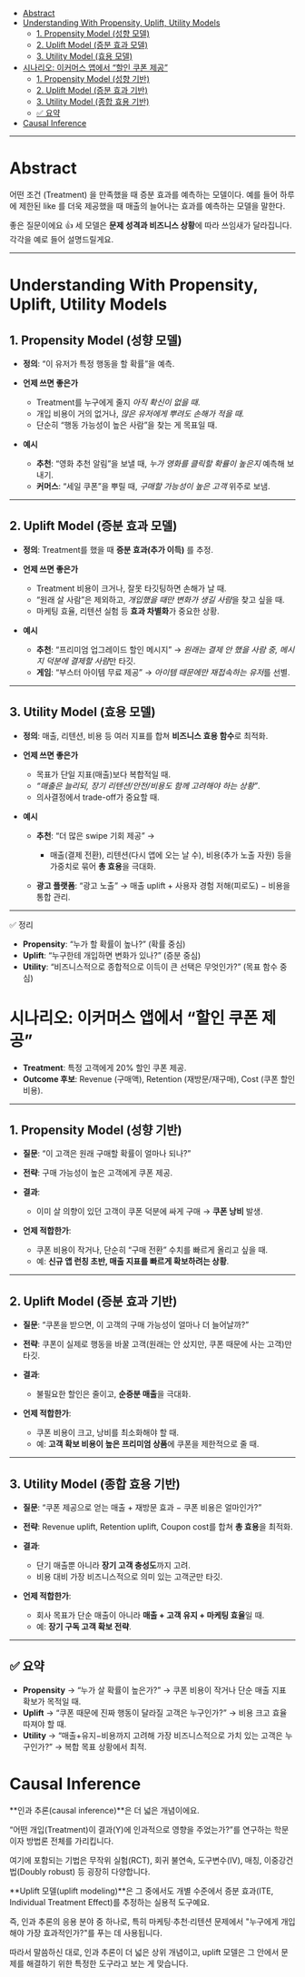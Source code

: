 - [Abstract](#abstract)
- [Understanding With Propensity, Uplift, Utility Models](#understanding-with-propensity-uplift-utility-models)
  - [1. Propensity Model (성향 모델)](#1-propensity-model-성향-모델)
  - [2. Uplift Model (증분 효과 모델)](#2-uplift-model-증분-효과-모델)
  - [3. Utility Model (효용 모델)](#3-utility-model-효용-모델)
- [시나리오: 이커머스 앱에서 “할인 쿠폰 제공”](#시나리오-이커머스-앱에서-할인-쿠폰-제공)
  - [1. Propensity Model (성향 기반)](#1-propensity-model-성향-기반)
  - [2. Uplift Model (증분 효과 기반)](#2-uplift-model-증분-효과-기반)
  - [3. Utility Model (종합 효용 기반)](#3-utility-model-종합-효용-기반)
  - [✅ 요약](#-요약)
- [Causal Inference](#causal-inference)

-----

# Abstract

어떤 조건 (Treatment) 을 만족했을 때 증분 효과를 예측하는 모델이다. 예를 들어 하루에 제한된 like 를 더욱 제공했을 때 매출의 늘어나는 효과를 예측하는 모델을 말한다.

좋은 질문이에요 👍 세 모델은 **문제 성격과 비즈니스 상황**에 따라 쓰임새가 달라집니다. 각각을 예로 들어 설명드릴게요.

---

# Understanding With Propensity, Uplift, Utility Models

## 1. Propensity Model (성향 모델)

* **정의**: “이 유저가 특정 행동을 할 확률”을 예측.
* **언제 쓰면 좋은가**

  * Treatment를 누구에게 줄지 *아직 확신이 없을 때*.
  * 개입 비용이 거의 없거나, *많은 유저에게 뿌려도 손해가 적을 때*.
  * 단순히 “행동 가능성이 높은 사람”을 찾는 게 목표일 때.
* **예시**

  * **추천**: “영화 추천 알림”을 보낼 때, *누가 영화를 클릭할 확률이 높은지* 예측해 보내기.
  * **커머스**: “세일 쿠폰”을 뿌릴 때, *구매할 가능성이 높은 고객* 위주로 보냄.

---

## 2. Uplift Model (증분 효과 모델)

* **정의**: Treatment를 했을 때 **증분 효과(추가 이득)** 를 추정.
* **언제 쓰면 좋은가**

  * Treatment 비용이 크거나, 잘못 타깃팅하면 손해가 날 때.
  * “원래 살 사람”은 제외하고, *개입했을 때만 변화가 생길 사람*을 찾고 싶을 때.
  * 마케팅 효율, 리텐션 실험 등 **효과 차별화**가 중요한 상황.
* **예시**

  * **추천**: “프리미엄 업그레이드 할인 메시지” → *원래는 결제 안 했을 사람 중, 메시지 덕분에 결제할 사람*만 타깃.
  * **게임**: “부스터 아이템 무료 제공” → *아이템 때문에만 재접속하는 유저*를 선별.

---

## 3. Utility Model (효용 모델)

* **정의**: 매출, 리텐션, 비용 등 여러 지표를 합쳐 **비즈니스 효용 함수**로 최적화.
* **언제 쓰면 좋은가**

  * 목표가 단일 지표(매출)보다 복합적일 때.
  * *“매출은 늘리되, 장기 리텐션/안전/비용도 함께 고려해야 하는 상황”*.
  * 의사결정에서 trade-off가 중요할 때.
* **예시**

  * **추천**: “더 많은 swipe 기회 제공” →

    * 매출(결제 전환), 리텐션(다시 앱에 오는 날 수), 비용(추가 노출 자원) 등을 가중치로 묶어 **총 효용**을 극대화.
  * **광고 플랫폼**: “광고 노출” → 매출 uplift + 사용자 경험 저해(피로도) − 비용을 통합 관리.

---

✅ 정리

* **Propensity**: “누가 할 확률이 높나?” (확률 중심)
* **Uplift**: “누구한테 개입하면 변화가 있나?” (증분 중심)
* **Utility**: “비즈니스적으로 종합적으로 이득이 큰 선택은 무엇인가?” (목표 함수 중심)

# 시나리오: 이커머스 앱에서 “할인 쿠폰 제공”

* **Treatment**: 특정 고객에게 20% 할인 쿠폰 제공.
* **Outcome 후보**: Revenue (구매액), Retention (재방문/재구매), Cost (쿠폰 할인 비용).

---

## 1. Propensity Model (성향 기반)

* **질문**: “이 고객은 원래 구매할 확률이 얼마나 되나?”
* **전략**: 구매 가능성이 높은 고객에게 쿠폰 제공.
* **결과**:

  * 이미 살 의향이 있던 고객이 쿠폰 덕분에 싸게 구매 → **쿠폰 낭비** 발생.
* **언제 적합한가**:

  * 쿠폰 비용이 작거나, 단순히 “구매 전환” 수치를 빠르게 올리고 싶을 때.
  * 예: **신규 앱 런칭 초반, 매출 지표를 빠르게 확보하려는 상황**.

---

## 2. Uplift Model (증분 효과 기반)

* **질문**: “쿠폰을 받으면, 이 고객의 구매 가능성이 얼마나 더 늘어날까?”
* **전략**: 쿠폰이 실제로 행동을 바꿀 고객(원래는 안 샀지만, 쿠폰 때문에 사는 고객)만 타깃.
* **결과**:

  * 불필요한 할인은 줄이고, **순증분 매출**을 극대화.
* **언제 적합한가**:

  * 쿠폰 비용이 크고, 낭비를 최소화해야 할 때.
  * 예: **고객 확보 비용이 높은 프리미엄 상품**에 쿠폰을 제한적으로 줄 때.

---

## 3. Utility Model (종합 효용 기반)

* **질문**: “쿠폰 제공으로 얻는 매출 + 재방문 효과 − 쿠폰 비용은 얼마인가?”
* **전략**: Revenue uplift, Retention uplift, Coupon cost를 합쳐 **총 효용**을 최적화.
* **결과**:

  * 단기 매출뿐 아니라 **장기 고객 충성도**까지 고려.
  * 비용 대비 가장 비즈니스적으로 의미 있는 고객군만 타깃.
* **언제 적합한가**:

  * 회사 목표가 단순 매출이 아니라 **매출 + 고객 유지 + 마케팅 효율**일 때.
  * 예: **장기 구독 고객 확보 전략**.

---

## ✅ 요약

* **Propensity** → “누가 살 확률이 높은가?” → 쿠폰 비용이 작거나 단순 매출 지표 확보가 목적일 때.
* **Uplift** → “쿠폰 때문에 진짜 행동이 달라질 고객은 누구인가?” → 비용 크고 효율 따져야 할 때.
* **Utility** → “매출+유지−비용까지 고려해 가장 비즈니스적으로 가치 있는 고객은 누구인가?” → 복합 목표 상황에서 최적.

# Causal Inference

**인과 추론(causal inference)**은 더 넓은 개념이에요.

“어떤 개입(Treatment)이 결과(Y)에 인과적으로 영향을 주었는가?”를 연구하는 학문이자 방법론 전체를 가리킵니다.

여기에 포함되는 기법은 무작위 실험(RCT), 회귀 불연속, 도구변수(IV), 매칭, 이중강건법(Doubly robust) 등 굉장히 다양합니다.

**Uplift 모델(uplift modeling)**은 그 중에서도 개별 수준에서 증분 효과(ITE, Individual Treatment Effect)를 추정하는 실용적 도구예요.

즉, 인과 추론의 응용 분야 중 하나로, 특히 마케팅·추천·리텐션 문제에서 "누구에게 개입해야 가장 효과적인가?"를 푸는 데 사용됩니다.

따라서 말씀하신 대로, 인과 추론이 더 넓은 상위 개념이고, uplift 모델은 그 안에서 문제를 해결하기 위한 특정한 도구라고 보는 게 맞습니다.
